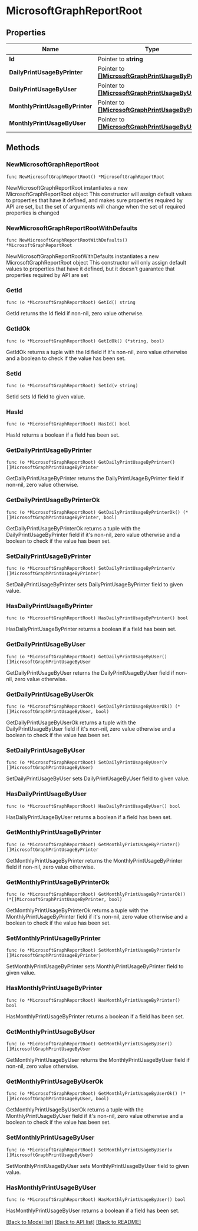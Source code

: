 # MicrosoftGraphReportRoot

## Properties

Name | Type | Description | Notes
------------ | ------------- | ------------- | -------------
**Id** | Pointer to **string** | Read-only. | [optional] 
**DailyPrintUsageByPrinter** | Pointer to [**[]MicrosoftGraphPrintUsageByPrinter**](MicrosoftGraphPrintUsageByPrinter.md) |  | [optional] 
**DailyPrintUsageByUser** | Pointer to [**[]MicrosoftGraphPrintUsageByUser**](MicrosoftGraphPrintUsageByUser.md) |  | [optional] 
**MonthlyPrintUsageByPrinter** | Pointer to [**[]MicrosoftGraphPrintUsageByPrinter**](MicrosoftGraphPrintUsageByPrinter.md) |  | [optional] 
**MonthlyPrintUsageByUser** | Pointer to [**[]MicrosoftGraphPrintUsageByUser**](MicrosoftGraphPrintUsageByUser.md) |  | [optional] 

## Methods

### NewMicrosoftGraphReportRoot

`func NewMicrosoftGraphReportRoot() *MicrosoftGraphReportRoot`

NewMicrosoftGraphReportRoot instantiates a new MicrosoftGraphReportRoot object
This constructor will assign default values to properties that have it defined,
and makes sure properties required by API are set, but the set of arguments
will change when the set of required properties is changed

### NewMicrosoftGraphReportRootWithDefaults

`func NewMicrosoftGraphReportRootWithDefaults() *MicrosoftGraphReportRoot`

NewMicrosoftGraphReportRootWithDefaults instantiates a new MicrosoftGraphReportRoot object
This constructor will only assign default values to properties that have it defined,
but it doesn't guarantee that properties required by API are set

### GetId

`func (o *MicrosoftGraphReportRoot) GetId() string`

GetId returns the Id field if non-nil, zero value otherwise.

### GetIdOk

`func (o *MicrosoftGraphReportRoot) GetIdOk() (*string, bool)`

GetIdOk returns a tuple with the Id field if it's non-nil, zero value otherwise
and a boolean to check if the value has been set.

### SetId

`func (o *MicrosoftGraphReportRoot) SetId(v string)`

SetId sets Id field to given value.

### HasId

`func (o *MicrosoftGraphReportRoot) HasId() bool`

HasId returns a boolean if a field has been set.

### GetDailyPrintUsageByPrinter

`func (o *MicrosoftGraphReportRoot) GetDailyPrintUsageByPrinter() []MicrosoftGraphPrintUsageByPrinter`

GetDailyPrintUsageByPrinter returns the DailyPrintUsageByPrinter field if non-nil, zero value otherwise.

### GetDailyPrintUsageByPrinterOk

`func (o *MicrosoftGraphReportRoot) GetDailyPrintUsageByPrinterOk() (*[]MicrosoftGraphPrintUsageByPrinter, bool)`

GetDailyPrintUsageByPrinterOk returns a tuple with the DailyPrintUsageByPrinter field if it's non-nil, zero value otherwise
and a boolean to check if the value has been set.

### SetDailyPrintUsageByPrinter

`func (o *MicrosoftGraphReportRoot) SetDailyPrintUsageByPrinter(v []MicrosoftGraphPrintUsageByPrinter)`

SetDailyPrintUsageByPrinter sets DailyPrintUsageByPrinter field to given value.

### HasDailyPrintUsageByPrinter

`func (o *MicrosoftGraphReportRoot) HasDailyPrintUsageByPrinter() bool`

HasDailyPrintUsageByPrinter returns a boolean if a field has been set.

### GetDailyPrintUsageByUser

`func (o *MicrosoftGraphReportRoot) GetDailyPrintUsageByUser() []MicrosoftGraphPrintUsageByUser`

GetDailyPrintUsageByUser returns the DailyPrintUsageByUser field if non-nil, zero value otherwise.

### GetDailyPrintUsageByUserOk

`func (o *MicrosoftGraphReportRoot) GetDailyPrintUsageByUserOk() (*[]MicrosoftGraphPrintUsageByUser, bool)`

GetDailyPrintUsageByUserOk returns a tuple with the DailyPrintUsageByUser field if it's non-nil, zero value otherwise
and a boolean to check if the value has been set.

### SetDailyPrintUsageByUser

`func (o *MicrosoftGraphReportRoot) SetDailyPrintUsageByUser(v []MicrosoftGraphPrintUsageByUser)`

SetDailyPrintUsageByUser sets DailyPrintUsageByUser field to given value.

### HasDailyPrintUsageByUser

`func (o *MicrosoftGraphReportRoot) HasDailyPrintUsageByUser() bool`

HasDailyPrintUsageByUser returns a boolean if a field has been set.

### GetMonthlyPrintUsageByPrinter

`func (o *MicrosoftGraphReportRoot) GetMonthlyPrintUsageByPrinter() []MicrosoftGraphPrintUsageByPrinter`

GetMonthlyPrintUsageByPrinter returns the MonthlyPrintUsageByPrinter field if non-nil, zero value otherwise.

### GetMonthlyPrintUsageByPrinterOk

`func (o *MicrosoftGraphReportRoot) GetMonthlyPrintUsageByPrinterOk() (*[]MicrosoftGraphPrintUsageByPrinter, bool)`

GetMonthlyPrintUsageByPrinterOk returns a tuple with the MonthlyPrintUsageByPrinter field if it's non-nil, zero value otherwise
and a boolean to check if the value has been set.

### SetMonthlyPrintUsageByPrinter

`func (o *MicrosoftGraphReportRoot) SetMonthlyPrintUsageByPrinter(v []MicrosoftGraphPrintUsageByPrinter)`

SetMonthlyPrintUsageByPrinter sets MonthlyPrintUsageByPrinter field to given value.

### HasMonthlyPrintUsageByPrinter

`func (o *MicrosoftGraphReportRoot) HasMonthlyPrintUsageByPrinter() bool`

HasMonthlyPrintUsageByPrinter returns a boolean if a field has been set.

### GetMonthlyPrintUsageByUser

`func (o *MicrosoftGraphReportRoot) GetMonthlyPrintUsageByUser() []MicrosoftGraphPrintUsageByUser`

GetMonthlyPrintUsageByUser returns the MonthlyPrintUsageByUser field if non-nil, zero value otherwise.

### GetMonthlyPrintUsageByUserOk

`func (o *MicrosoftGraphReportRoot) GetMonthlyPrintUsageByUserOk() (*[]MicrosoftGraphPrintUsageByUser, bool)`

GetMonthlyPrintUsageByUserOk returns a tuple with the MonthlyPrintUsageByUser field if it's non-nil, zero value otherwise
and a boolean to check if the value has been set.

### SetMonthlyPrintUsageByUser

`func (o *MicrosoftGraphReportRoot) SetMonthlyPrintUsageByUser(v []MicrosoftGraphPrintUsageByUser)`

SetMonthlyPrintUsageByUser sets MonthlyPrintUsageByUser field to given value.

### HasMonthlyPrintUsageByUser

`func (o *MicrosoftGraphReportRoot) HasMonthlyPrintUsageByUser() bool`

HasMonthlyPrintUsageByUser returns a boolean if a field has been set.


[[Back to Model list]](../README.md#documentation-for-models) [[Back to API list]](../README.md#documentation-for-api-endpoints) [[Back to README]](../README.md)


